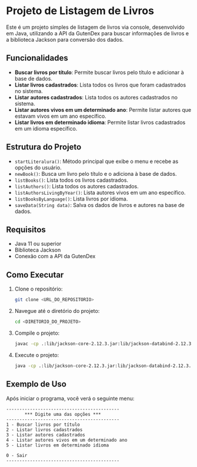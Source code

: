 # Projeto de Listagem de Livros

Este é um projeto simples de listagem de livros via console, desenvolvido em Java, utilizando a API da GutenDex para buscar informações de livros e a biblioteca Jackson para conversão dos dados.

## Funcionalidades

- **Buscar livros por título**: Permite buscar livros pelo título e adicionar à base de dados.
- **Listar livros cadastrados**: Lista todos os livros que foram cadastrados no sistema.
- **Listar autores cadastrados**: Lista todos os autores cadastrados no sistema.
- **Listar autores vivos em um determinado ano**: Permite listar autores que estavam vivos em um ano específico.
- **Listar livros em determinado idioma**: Permite listar livros cadastrados em um idioma específico.

## Estrutura do Projeto

- `startLiteralura()`: Método principal que exibe o menu e recebe as opções do usuário.
- `newBook()`: Busca um livro pelo título e o adiciona à base de dados.
- `listBooks()`: Lista todos os livros cadastrados.
- `listAuthors()`: Lista todos os autores cadastrados.
- `listAuthorsLivingByYear()`: Lista autores vivos em um ano específico.
- `listBooksByLanguage()`: Lista livros por idioma.
- `saveData(String data)`: Salva os dados de livros e autores na base de dados.

## Requisitos

- Java 11 ou superior
- Biblioteca Jackson
- Conexão com a API da GutenDex

## Como Executar

1. Clone o repositório:
   ```bash
   git clone <URL_DO_REPOSITORIO>
   ```

2. Navegue até o diretório do projeto:
   ```bash
   cd <DIRETORIO_DO_PROJETO>
   ```

3. Compile o projeto:
   ```bash
   javac -cp .:lib/jackson-core-2.12.3.jar:lib/jackson-databind-2.12.3.jar:lib/jackson-annotations-2.12.3.jar Main.java
   ```

4. Execute o projeto:
   ```bash
   java -cp .:lib/jackson-core-2.12.3.jar:lib/jackson-databind-2.12.3.jar:lib/jackson-annotations-2.12.3.jar Main
   ```

## Exemplo de Uso

Após iniciar o programa, você verá o seguinte menu:

```
-------------------------------------------
       *** Digite uma das opções ***
-------------------------------------------
1 - Buscar livros por título
2 - Listar livros cadastrados
3 - Listar autores cadastrados
4 - Listar autores vivos em um determinado ano
5 - Listar livros em determinado idioma

0 - Sair
-------------------------------------------
```
